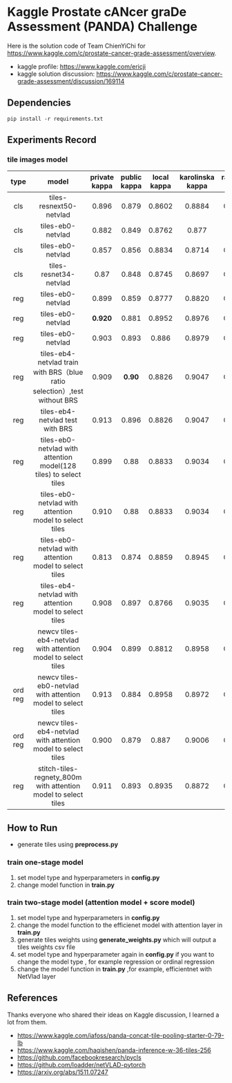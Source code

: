 # Kaggle Prostate cANcer graDe Assessment (PANDA) Challenge 

Here is the solution code of Team ChienYiChi for https://www.kaggle.com/c/prostate-cancer-grade-assessment/overview.

- kaggle profile: https://www.kaggle.com/ericji
- kaggle solution discussion: https://www.kaggle.com/c/prostate-cancer-grade-assessment/discussion/169114 

## Dependencies
`pip install -r requirements.txt`


## Experiments Record 

### tile images model
| type |  model  | private kappa |public kappa | local kappa  | karolinska kappa | radboud kappa |  fold num | image size | num tiles | epoch | TTA |
|:--------:|:--------:| :--------:|:--------:|:--------:|:--------:|:--------:|:--------:|:--------:|:--------:|:--------:|:--------:|
| cls | tiles-resnext50-netvlad | 0.896 | 0.879 | 0.8602 | 0.8884 | 0.8089 | 0 | 256 | 20 | 27 | 8 | 
| cls | tiles-eb0-netvlad | 0.882 | 0.849 | 0.8762 | 0.877 | 0.851 | 0 | 256 | 20 | 26 | 8 | 
| cls | tiles-eb0-netvlad | 0.857 | 0.856 | 0.8834 | 0.8714 | 0.8692 | 0 | 256 | 36 | 22 | 8 | 
| cls | tiles-resnet34-netvlad | 0.87 | 0.848 | 0.8745 | 0.8697 | 0.8522 | 0 | 256 | 20 | 28 | 8 | 
| reg | tiles-eb0-netvlad | 0.899 | 0.859 |0.8777 | 0.8820 | 0.8470 | 0 | 256 | 20 | 29 | 8 | 
| reg | tiles-eb0-netvlad | **0.920** | 0.881 | 0.8952 | 0.8976 | 0.8704 | 0 | 256 | 36 | 28 | 8 | 
| reg | tiles-eb0-netvlad | 0.903 | 0.893 | 0.886 | 0.8979 | 0.8464 | 1 | 256 | 36 | 22 | 8 | 
| reg | tiles-eb4-netvlad train with BRS（blue ratio selection）,test without BRS | 0.909 | **0.90** | 0.8826 | 0.9047 | 0.8335 | 1 | 256 | 36 | 26 | 8 | 
| reg | tiles-eb4-netvlad test with BRS | 0.913 | 0.896 | 0.8826 | 0.9047 | 0.8335 | 1 | 256 | 36 | 26 | 8 |
| reg | tiles-eb0-netvlad with attention model(128 tiles) to select tiles | 0.899 | 0.88 | 0.8833 | 0.9034 | 0.8367 | 1 | 256 | 16 | 27 | 8 TTA only for score model|
| reg | tiles-eb0-netvlad with attention model to select tiles | 0.910 | 0.88 | 0.8833 | 0.9034 | 0.8367 | 1 | 256 | 16 | 27 | 8 TTA only for score model|
| reg | tiles-eb0-netvlad with attention model to select tiles | 0.813 | 0.874 | 0.8859 | 0.8945 | 0.8481 | 1 | 256 | 36 | 25 | 8 TTA only for score model|
| reg | tiles-eb4-netvlad with attention model to select tiles | 0.908 | 0.897 | 0.8766 | 0.9035 | 0.8246 | 1 | 256 | 16 | 27 | 8 TTA only for score model|
| reg | newcv tiles-eb4-netvlad with attention model to select tiles | 0.904 | 0.899 | 0.8812 | 0.8958 | 0.8437 | 1 | 256 | 16 | 27 | 8 TTA only for score model|
| ord reg | newcv tiles-eb0-netvlad with attention model to select tiles | 0.913 | 0.884 | 0.8958 | 0.8972 | 0.8732 | 1 | 256 | 16 | 27 | 8 TTA only for score model|
| ord reg | newcv tiles-eb4-netvlad with attention model to select tiles | 0.900 | 0.879 | 0.887 | 0.9006 | 0.8524 | 1 | 256 | 16 | 27 | 8 TTA only for score model|
| reg | stitch-tiles-regnety_800m with attention model to select tiles | 0.911 | 0.893 | 0.8935 | 0.8872 | 0.8757 | 1 | 256 | 16 | 28 | 8 TTA only for score model |

## How to Run 
 - generate tiles using **preprocess.py**
### train one-stage model 
1. set model type and hyperparameters in **config.py**  
2. change model function in **train.py** 

### train two-stage model (attention model + score model)
1. set model type and hyperparameters in **config.py**
2. change the model function to the efficienet model with attention layer in **train.py**
3. generate tiles weights using **generate_weights.py** which will output a tiles weights csv file
4. set model type and hyperparameter again in **config.py** if you want to change the model type , for example regression or ordinal regression
5. change the model function in **train.py** ,for example, efficientnet with NetVlad layer


## References
Thanks everyone who shared their ideas on Kaggle discussion, I learned a lot from them.
- https://www.kaggle.com/iafoss/panda-concat-tile-pooling-starter-0-79-lb
- https://www.kaggle.com/haqishen/panda-inference-w-36-tiles-256
- https://github.com/facebookresearch/pycls
- https://github.com/loadder/netVLAD-pytorch 
- https://arxiv.org/abs/1511.07247
 
